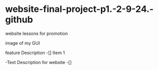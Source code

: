 # website-final-project-p1.-2-9-24.-github
website lessons for promotion

image of my GUI

feature Description
-[] Item 1

-Text Description for website
-[]
